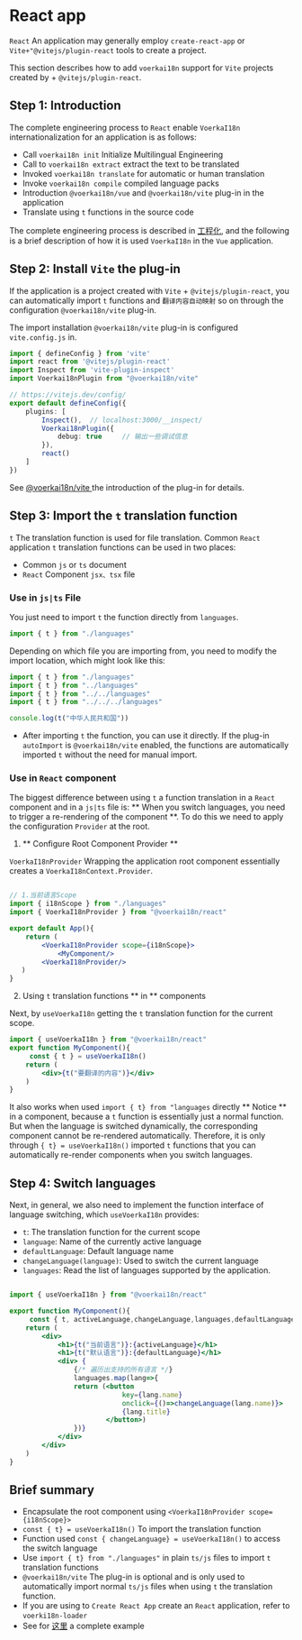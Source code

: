 # React app <!-- {docsify-ignore-all} -->

 `React` An application may generally employ `create-react-app` or `Vite+"@vitejs/plugin-react` tools to create a project.

This section describes how to add `voerkai18n` support for `Vite` projects created by + `@vitejs/plugin-react`.

## Step 1: Introduction


The complete engineering process to `React` enable `VoerkaI18n` internationalization for an application is as follows:

- Call `voerkai18n init` Initialize Multilingual Engineering
- Call to `voerkai18n extract` extract the text to be translated
- Invoked `voerkai18n translate` for automatic or human translation
- Invoke `voerkai18n compile` compiled language packs
- Introduction `@voerkai18n/vue` and `@voerkai18n/vite` plug-in in the application
- Translate using `t` functions in the source code

The complete engineering process is described in [工程化](../start/quick-start), and the following is a brief description of how it is used `VoerkaI18n` in the `Vue` application.

## Step 2: Install `Vite` the plug-in

If the application is a project created with `Vite` + `@vitejs/plugin-react`, you can automatically import `t` functions and `翻译内容自动映射` so on through the configuration `@voerkai18n/vite` plug-in.

The import installation `@voerkai18n/vite` plug-in is configured `vite.config.js` in.

```typescript
import { defineConfig } from 'vite'
import react from '@vitejs/plugin-react'
import Inspect from 'vite-plugin-inspect'
import Voerkai18nPlugin from "@voerkai18n/vite"

// https://vitejs.dev/config/
export default defineConfig({
    plugins: [
        Inspect(),  // localhost:3000/__inspect/ 
        Voerkai18nPlugin({ 
            debug: true     // 输出一些调试信息
        }),
        react()
    ]
})
```

See [ @voerkai18n/vite ](/guide/tools/vite) the introduction of the plug-in for details.

## Step 3: Import the `t` translation function

 `t` The translation function is used for file translation. Common `React` application `t` translation functions can be used in two places:

- Common `js` or `ts` document
-  `React` Component `jsx、tsx` file

### Use in `js|ts` File

You just need to import `t` the function directly from `languages`.

```javascript
import { t } from "./languages"
```
Depending on which file you are importing from, you need to modify the import location, which might look like this:
```javascript
import { t } from "./languages"
import { t } from "../languages"
import { t } from "../../languages"
import { t } from "../../../languages"

console.log(t("中华人民共和国"))

```

- After importing `t` the function, you can use it directly. If the plug-in `autoImport` is `@voerkai18n/vite` enabled, the functions are automatically imported `t` without the need for manual import.


### Use in `React` component

The biggest difference between using `t` a function translation in a `React` component and in a `js|ts` file is: ** When you switch languages, you need to trigger a re-rendering of the component **. To do this we need to apply the configuration `Provider` at the root.

1. ** Configure Root Component Provider **

 `VoerkaI18nProvider` Wrapping the application root component essentially creates a `VoerkaI18nContext.Provider`.

```jsx

// 1.当前语言Scope
import { i18nScope } from "./languages"
import { VoerkaI18nProvider } from "@voerkai18n/react"

export default App(){
	return (
        <VoerkaI18nProvider scope={i18nScope}>
            <MyComponent/>
        <VoerkaI18nProvider/>
   )
}
```

2. Using `t` translation functions ** in ** components

Next, by `useVoerkaI18n` getting the `t` translation function for the current scope.

```jsx
import { useVoerkaI18n } from "@voerkai18n/react"
export function MyComponent(){
     const { t } = useVoerkaI18n()
    return ( 
        <div>{t("要翻译的内容")}</div> 
    )
}

```

It also works when used `import { t} from "languages` directly ** Notice ** in a component, because a `t` function is essentially just a normal function. But when the language is switched dynamically, the corresponding component cannot be re-rendered automatically. Therefore, it is only through `{ t} = useVoerkaI18n()` imported `t` functions that you can automatically re-render components when you switch languages.

## Step 4: Switch languages

Next, in general, we also need to implement the function interface of language switching, which `useVoerkaI18n` provides:
-  `t`: The translation function for the current scope
-  `language`: Name of the currently active language
-  `defaultLanguage`: Default language name
-  `changeLanguage(language)`: Used to switch the current language
-  `languages`: Read the list of languages supported by the application.


```jsx

import { useVoerkaI18n } from "@voerkai18n/react"

export function MyComponent(){
     const { t, activeLanguage,changeLanguage,languages,defaultLanguage } = useVoerkaI18n()
    return ( 
        <div>
            <h1>{t("当前语言")}:{activeLanguage}</h1>
            <h1>{t("默认语言")}:{defaultLanguage}</h1>
            <div> {
                {/* 遍历出支持的所有语言 */}
                languages.map(lang=>{
                return (<button 
                            key={lang.name}
                            onclick={()=>changeLanguage(lang.name)}>
                            {lang.title}
                        </button>)
                })}
            </div>             
        </div> 
    )
} 
```


## Brief summary

- Encapsulate the root component using `<VoerkaI18nProvider scope={i18nScope}>`
-  `const { t} = useVoerkaI18n()` To import the translation function
- Function used `const { changeLanguage} = useVoerkaI18n()` to access the switch language
- Use `import { t} from "./languages"` in plain `ts/js` files to import `t` translation functions
-  `@voerkai18n/vite` The plug-in is optional and is only used to automatically import normal `ts/js` files when using `t` the translation function.
- If you are using to `Create React App` create an `React` application, refer to `voerki18n-loader`
- See for [这里](https://github.com/zhangfisher/voerka-i18n/tree/master/examples/reactapp) a complete example

